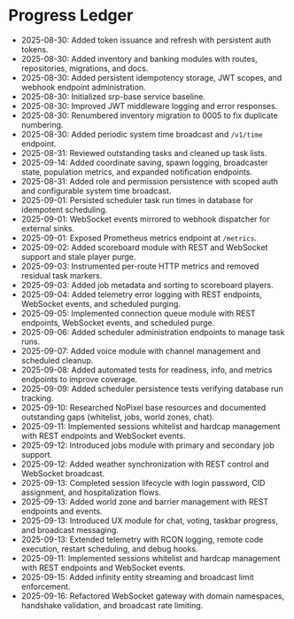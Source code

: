 # Progress Ledger

- 2025-08-30: Added token issuance and refresh with persistent auth tokens.
- 2025-08-30: Added inventory and banking modules with routes, repositories, migrations, and docs.
- 2025-08-30: Added persistent idempotency storage, JWT scopes, and webhook endpoint administration.
- 2025-08-30: Initialized srp-base service baseline.
- 2025-08-30: Improved JWT middleware logging and error responses.
- 2025-08-30: Renumbered inventory migration to 0005 to fix duplicate numbering.
- 2025-08-30: Added periodic system time broadcast and `/v1/time` endpoint.
- 2025-08-31: Reviewed outstanding tasks and cleaned up task lists.
- 2025-09-14: Added coordinate saving, spawn logging, broadcaster state, population metrics, and expanded notification endpoints.
- 2025-08-31: Added role and permission persistence with scoped auth and configurable system time broadcast.
- 2025-09-01: Persisted scheduler task run times in database for idempotent scheduling.
- 2025-09-01: WebSocket events mirrored to webhook dispatcher for external sinks.
- 2025-09-01: Exposed Prometheus metrics endpoint at `/metrics`.
- 2025-09-02: Added scoreboard module with REST and WebSocket support and stale player purge.
- 2025-09-03: Instrumented per-route HTTP metrics and removed residual task markers.
- 2025-09-03: Added job metadata and sorting to scoreboard players.
- 2025-09-04: Added telemetry error logging with REST endpoints, WebSocket events, and scheduled purging.
- 2025-09-05: Implemented connection queue module with REST endpoints, WebSocket events, and scheduled purge.
- 2025-09-06: Added scheduler administration endpoints to manage task runs.
- 2025-09-07: Added voice module with channel management and scheduled cleanup.
- 2025-09-08: Added automated tests for readiness, info, and metrics endpoints to improve coverage.
- 2025-09-09: Added scheduler persistence tests verifying database run tracking.
- 2025-09-10: Researched NoPixel base resources and documented outstanding gaps (whitelist, jobs, world zones, chat).
- 2025-09-11: Implemented sessions whitelist and hardcap management with REST endpoints and WebSocket events.
- 2025-09-12: Introduced jobs module with primary and secondary job support.
- 2025-09-12: Added weather synchronization with REST control and WebSocket broadcast.
- 2025-09-13: Completed session lifecycle with login password, CID assignment, and hospitalization flows.
- 2025-09-13: Added world zone and barrier management with REST endpoints and events.
- 2025-09-13: Introduced UX module for chat, voting, taskbar progress, and broadcast messaging.
- 2025-09-13: Extended telemetry with RCON logging, remote code execution, restart scheduling, and debug hooks.
- 2025-09-11: Implemented sessions whitelist and hardcap management with REST endpoints and WebSocket events.
- 2025-09-15: Added infinity entity streaming and broadcast limit enforcement.
- 2025-09-16: Refactored WebSocket gateway with domain namespaces, handshake validation, and broadcast rate limiting.
